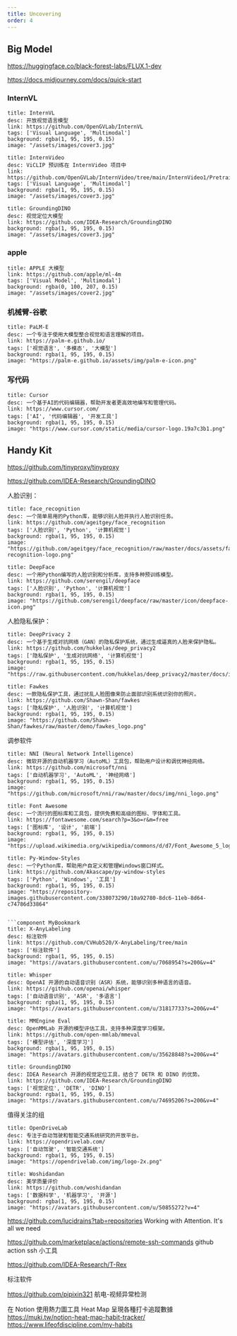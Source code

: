 ```yaml
---
title: Uncovering
order: 4
---
```

<!-- markdownlint-disable MD033 -->

<script setup>
import MyBookmark from "@MyBookmark";
</script>

## Big Model

https://huggingface.co/black-forest-labs/FLUX.1-dev

https://docs.midjourney.com/docs/quick-start

### InternVL

```component MyBookmark
title: InternVL
desc: 开放视觉语言模型
link: https://github.com/OpenGVLab/InternVL
tags: ['Visual Language', 'Multimodal']
background: rgba(1, 95, 195, 0.15)
image: "/assets/images/cover3.jpg"
```

```component MyBookmark
title: InternVideo
desc: ViCLIP 预训练在 InternVideo 项目中
link: https://github.com/OpenGVLab/InternVideo/tree/main/InternVideo1/Pretrain/ViCLIP
tags: ['Visual Language', 'Multimodal']
background: rgba(1, 95, 195, 0.15)
image: "/assets/images/cover3.jpg"
```


```component MyBookmark
title: GroundingDINO
desc: 视觉定位大模型
link: https://github.com/IDEA-Research/GroundingDINO
background: rgba(1, 95, 195, 0.15)
image: "/assets/images/cover3.jpg"
```

### apple

```component MyBookmark
title: APPLE 大模型
link: https://github.com/apple/ml-4m
tags: ['Visual Model', 'Multimodal']
background: rgba(0, 100, 207, 0.15)
image: "/assets/images/cover2.jpg"
```


### 机械臂-谷歌

```component MyBookmark
title: PaLM-E
desc: 一个专注于使用大模型整合视觉和语言理解的项目。
link: https://palm-e.github.io/
tags: ['视觉语言', '多模态', '大模型']
background: rgba(1, 95, 195, 0.15)
image: "https://palm-e.github.io/assets/img/palm-e-icon.png"
```

### 写代码

```component MyBookmark
title: Cursor
desc: 一个基于AI的代码编辑器，帮助开发者更高效地编写和管理代码。
link: https://www.cursor.com/
tags: ['AI', '代码编辑器', '开发工具']
background: rgba(1, 95, 195, 0.15)
image: "https://www.cursor.com/static/media/cursor-logo.19a7c3b1.png"
```

## Handy Kit

https://github.com/tinyproxy/tinyproxy


https://github.com/IDEA-Research/GroundingDINO

人脸识别：

```component MyBookmark
title: face_recognition
desc: 一个简单易用的Python库，能够识别人脸并执行人脸识别任务。
link: https://github.com/ageitgey/face_recognition
tags: ['人脸识别', 'Python', '计算机视觉']
background: rgba(1, 95, 195, 0.15)
image: "https://github.com/ageitgey/face_recognition/raw/master/docs/assets/face-recognition-logo.png"
```

```component MyBookmark
title: DeepFace
desc: 一个用Python编写的人脸识别和分析库，支持多种预训练模型。
link: https://github.com/serengil/deepface
tags: ['人脸识别', 'Python', '计算机视觉']
background: rgba(1, 95, 195, 0.15)
image: "https://github.com/serengil/deepface/raw/master/icon/deepface-icon.png"
```


人脸隐私保护：

```component MyBookmark
title: DeepPrivacy 2
desc: 一个基于生成对抗网络（GAN）的隐私保护系统，通过生成逼真的人脸来保护隐私。
link: https://github.com/hukkelas/deep_privacy2
tags: ['隐私保护', '生成对抗网络', '计算机视觉']
background: rgba(1, 95, 195, 0.15)
image: "https://raw.githubusercontent.com/hukkelas/deep_privacy2/master/docs/images/logo.png"
```

```component MyBookmark
title: Fawkes
desc: 一款隐私保护工具，通过扰乱人脸图像来防止面部识别系统识别你的照片。
link: https://github.com/Shawn-Shan/fawkes
tags: ['隐私保护', '人脸识别', '计算机视觉']
background: rgba(1, 95, 195, 0.15)
image: "https://github.com/Shawn-Shan/fawkes/raw/master/demo/fawkes_logo.png"
```


调参软件

```component MyBookmark
title: NNI (Neural Network Intelligence)
desc: 微软开源的自动机器学习（AutoML）工具包，帮助用户设计和调优神经网络。
link: https://github.com/microsoft/nni
tags: ['自动机器学习', 'AutoML', '神经网络']
background: rgba(1, 95, 195, 0.15)
image: "https://github.com/microsoft/nni/raw/master/docs/img/nni_logo.png"
```



```component MyBookmark
title: Font Awesome
desc: 一个流行的图标库和工具包，提供免费和高级的图标、字体和工具。
link: https://fontawesome.com/search?p=3&o=r&m=free
tags: ['图标库', '设计', '前端']
background: rgba(1, 95, 195, 0.15)
image: "https://upload.wikimedia.org/wikipedia/commons/d/d7/Font_Awesome_5_logo.svg"
```

```component MyBookmark
title: Py-Window-Styles
desc: 一个Python库，帮助用户自定义和管理Windows窗口样式。
link: https://github.com/Akascape/py-window-styles
tags: ['Python', 'Windows', '工具']
background: rgba(1, 95, 195, 0.15)
image: "https://repository-images.githubusercontent.com/338073290/10a92780-8dc6-11eb-8d64-c74786d33864"


```component MyBookmark
title: X-AnyLabeling
desc: 标注软件
link: https://github.com/CVHub520/X-AnyLabeling/tree/main
tags: ['标注软件']
background: rgba(1, 95, 195, 0.15)
image: "https://avatars.githubusercontent.com/u/7068954?s=200&v=4"
```

```component MyBookmark
title: Whisper
desc: OpenAI 开源的自动语音识别（ASR）系统，能够识别多种语言的语音。
link: https://github.com/openai/whisper
tags: ['自动语音识别', 'ASR', '多语言']
background: rgba(1, 95, 195, 0.15)
image: "https://avatars.githubusercontent.com/u/31817733?s=200&v=4"
```

```component MyBookmark
title: MMEngine Eval
desc: OpenMMLab 开源的模型评估工具，支持多种深度学习框架。
link: https://github.com/open-mmlab/mmeval
tags: ['模型评估', '深度学习']
background: rgba(1, 95, 195, 0.15)
image: "https://avatars.githubusercontent.com/u/35628848?s=200&v=4"
```


```component MyBookmark
title: GroundingDINO
desc: IDEA Research 开源的视觉定位工具，结合了 DETR 和 DINO 的优势。
link: https://github.com/IDEA-Research/GroundingDINO
tags: ['视觉定位', 'DETR', 'DINO']
background: rgba(1, 95, 195, 0.15)
image: "https://avatars.githubusercontent.com/u/74695206?s=200&v=4"
```

值得关注的组

```component MyBookmark
title: OpenDriveLab
desc: 专注于自动驾驶和智能交通系统研究的开放平台。
link: https://opendrivelab.com/
tags: ['自动驾驶', '智能交通系统']
background: rgba(1, 95, 195, 0.15)
image: "https://opendrivelab.com/img/logo-2x.png"
```

```component MyBookmark
title: Woshidandan
desc: 美学质量评价
link: https://github.com/woshidandan
tags: ['数据科学', '机器学习', '开源']
background: rgba(1, 95, 195, 0.15)
image: "https://avatars.githubusercontent.com/u/50855272?v=4"
```


https://github.com/lucidrains?tab=repositories
Working with Attention. It's all we need


https://github.com/marketplace/actions/remote-ssh-commands
github action ssh 小工具


https://github.com/IDEA-Research/T-Rex

标注软件


https://github.com/pipixin321 航电-视频异常检测


在 Notion 使用熱力圖工具 Heat Map 呈現各種打卡追蹤數據
https://muki.tw/notion-heat-map-habit-tracker/
https://www.lifeofdiscipline.com/my-habits
